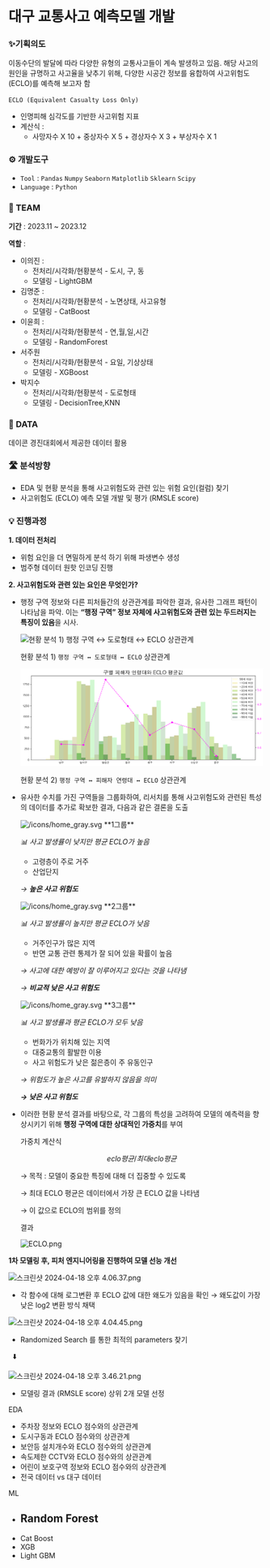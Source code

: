 # 대구 교통사고 예측모델 개발 

### ✨기획의도
이동수단의 발달에 따라 다양한 유형의 교통사고들이 계속 발생하고 있음. 해당 사고의 원인을 규명하고 사고율을 낮추기 위해, 다양한 시공간 정보를 융합하여 사고위험도(ECLO)를 예측해 보고자 함

`ECLO (Equivalent Casualty Loss Only)`

- 인명피해 심각도를 기반한 사고위험 지표
- 계산식 : 
  - 사망자수 X 10 + 중상자수 X 5 + 경상자수 X 3 + 부상자수 X 1


### ⚙️ 개발도구

- `Tool` : `Pandas` `Numpy` `Seaborn` `Matplotlib` `Sklearn` `Scipy`
- `Language` : `Python`


### 👥 TEAM
**기간** : 2023.11 ~ 2023.12

**역할** : 
  - 이의진 :
    - 전처리/시각화/현황분석 - 도시, 구, 동
    - 모델링 - LightGBM
  - 김명준 : 
    - 전처리/시각화/현황분석 - 노면상태, 사고유형 
    - 모델링 - CatBoost
  - 이윤희 :
    - 전처리/시각화/현황분석 - 연,월,일,시간
    - 모델링 - RandomForest
  - 서주원
    - 전처리/시각화/현황분석 - 요일, 기상상태
    - 모델링 - XGBoost
  - 박지수
    - 전처리/시각화/현황분석 - 도로형태
    - 모델링 - DecisionTree,KNN



### 📂 DATA
데이콘 경진대회에서 제공한 데이터 활용


### 🛣️ 분석방향

- EDA 및 현황 분석을 통해 사고위험도와 관련 있는 위험 요인(컬럼) 찾기
- 사고위험도 (ECLO) 예측 모델 개발 및 평가 (RMSLE score)


### 💡 진행과정

**1. 데이터 전처리**

- 위험 요인을 더 면밀하게 분석 하기 위해 파생변수 생성
- 범주형 데이터 원핫 인코딩 진행 

**2. 사고위험도와 관련 있는 요인은 무엇인가?** 

- 행정 구역 정보와 다른 피처들간의 상관관계를 파악한 결과, 유사한 그래프 패턴이 나타남을 파악. 이는 **“행정 구역” 정보 자체에 사고위험도와 관련 있는 두드러지는 특징이 있음**을 시사.
    
    
    ![현황 분석 1) `행정 구역 ↔ 도로형태 ↔ ECLO` 상관관계 ]([공간정보시각화_도로.png](https://github.com/leeeug-da/Daegu_AccidentSafety/blob/main/DATA/images/%EA%B3%B5%EA%B0%84%EC%A0%95%EB%B3%B4%EC%8B%9C%EA%B0%81%ED%99%94_%EB%8F%84%EB%A1%9C.png))
    
    현황 분석 1) `행정 구역 ↔ 도로형태 ↔ ECLO` 상관관계 
    
    ![현황 분석 2) `행정 구역 ↔ 피해자 연령대 ↔ ECLO` 상관관계](https://github.com/leeeug-da/Daegu_AccidentSafety/blob/main/DATA/images/%EA%B3%B5%EA%B0%84%EC%A0%95%EB%B3%B4%EC%8B%9C%EA%B0%81%ED%99%94.png)
    
    현황 분석 2) `행정 구역 ↔ 피해자 연령대 ↔ ECLO` 상관관계
    
- 유사한 수치를 가진 구역들을 그룹화하여, 리서치를 통해 사고위험도와 관련된 특성의 데이터를 추가로 확보한 결과, 다음과 같은 결론을 도출
    
    
    <aside>
    <img src="/icons/home_gray.svg" alt="/icons/home_gray.svg" width="40px" /> **1그룹**
    
    *📊 사고 발생률이 낮지만 평균 ECLO가 높음*
    
    - 고령층이 주로 거주
    - 산업단지
    
    *→ **높은 사고 위험도***
    
    </aside>
    
    <aside>
    <img src="/icons/home_gray.svg" alt="/icons/home_gray.svg" width="40px" /> **2그룹**
    
    *📊 사고 발생률이 높지만 평균 ECLO가 낮음*
    
    - 거주인구가 많은 지역
    - 반면 교통 관련 통제가 잘 되어 있을 확률이 높음
    
    *→ 사고에 대한 예방이 잘 이루어지고 있다는 것을 나타냄*
    
    *→ **비교적 낮은 사고 위험도***
    
    </aside>
    
    <aside>
    <img src="/icons/home_gray.svg" alt="/icons/home_gray.svg" width="40px" /> **3그룹**
    
    *📊 사고 발생률과 평균 ECLO가 모두 낮음*
    
    - 번화가가 위치해 있는 지역
    - 대중교통의 활발한 이용
    - 사고 위험도가 낮은 젊은층이 주 유동인구
    
    *→ 위험도가 높은 사고를 유발하지 않음을 의미*
    
    ***→ 낮은 사고 위험도*** 
    
    </aside>
    
- 이러한 현황 분석 결과를 바탕으로, 각 그룹의 특성을 고려하여 모델의 예측력을 향상시키기 위해 **행정 구역에 대한 상대적인 가중치**를 부여
    
    
    가중치 계산식
    
    $$
    eclo 평균 / 최대 eclo 평균
    $$
    
    → 목적 : 모델이 중요한 특징에 대해 더 집중할 수 있도록  
    
    → 최대 ECLO 평균은 데이터에서 가장 큰 ECLO 값을 나타냄
    
    → 이 값으로 ECLO의 범위를 정의
    
    결과 
    
    ![ECLO.png](https://prod-files-secure.s3.us-west-2.amazonaws.com/1d490d66-8ecc-470a-9883-3f9ecf3a62bb/ecc8eb51-961a-4134-a5d3-26f5e4be4b5b/ECLO.png)
    

**1차 모델링 후, 피처 엔지니어링을 진행하여 모델 선능 개선** 

![스크린샷 2024-04-18 오후 4.06.37.png](https://prod-files-secure.s3.us-west-2.amazonaws.com/1d490d66-8ecc-470a-9883-3f9ecf3a62bb/445e81d2-be22-4ff6-86a3-3f58f23fc72e/%E1%84%89%E1%85%B3%E1%84%8F%E1%85%B3%E1%84%85%E1%85%B5%E1%86%AB%E1%84%89%E1%85%A3%E1%86%BA_2024-04-18_%E1%84%8B%E1%85%A9%E1%84%92%E1%85%AE_4.06.37.png)

- 각 함수에 대해 로그변환 후 ECLO 값에 대한 왜도가 있음을 확인 → 왜도값이 가장 낮은 log2 변환 방식 채택

![스크린샷 2024-04-18 오후 4.04.45.png](https://prod-files-secure.s3.us-west-2.amazonaws.com/1d490d66-8ecc-470a-9883-3f9ecf3a62bb/36ca7464-d405-4ec3-a529-2ac12821a8ce/%E1%84%89%E1%85%B3%E1%84%8F%E1%85%B3%E1%84%85%E1%85%B5%E1%86%AB%E1%84%89%E1%85%A3%E1%86%BA_2024-04-18_%E1%84%8B%E1%85%A9%E1%84%92%E1%85%AE_4.04.45.png)

- Randomized Search 를 통한 최적의 parameters 찾기

                                                                                  ⬇️

![스크린샷 2024-04-18 오후 3.46.21.png](https://prod-files-secure.s3.us-west-2.amazonaws.com/1d490d66-8ecc-470a-9883-3f9ecf3a62bb/b590a2a8-73e6-4473-9bbc-f07c6b670ea5/%E1%84%89%E1%85%B3%E1%84%8F%E1%85%B3%E1%84%85%E1%85%B5%E1%86%AB%E1%84%89%E1%85%A3%E1%86%BA_2024-04-18_%E1%84%8B%E1%85%A9%E1%84%92%E1%85%AE_3.46.21.png)

- 모델링 결과 (RMSLE score) 상위 2개 모델 선정



EDA 
- 주차장 정보와 ECLO 점수와의 상관관계
- 도시구동과 ECLO 점수와의 상관관계 
- 보안등 설치개수와 ECLO 점수와의 상관관계
- 속도제한 CCTV와 ECLO 점수와의 상관관계
- 어린이 보호구역 정보와 ECLO 점수와의 상관관계 
- 전국 데이터 vs 대구 데이터 

ML
- Random Forest 
  - 
- Cat Boost
- XGB
- Light GBM 